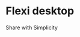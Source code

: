 <!--
 Copyright (c) 2023 Sri Lakshmi Kanthan P
 
 This software is released under the MIT License.
 https://opensource.org/licenses/MIT
-->

# Flexi desktop

Share with Simplicity

